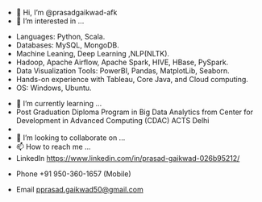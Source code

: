 - 👋 Hi, I’m @prasadgaikwad-afk
- 👀 I’m interested in ...
* Languages: Python, Scala.
* Databases: MySQL, MongoDB.
* Machine Leaning, Deep Learning ,NLP(NLTK).
* Hadoop, Apache Airflow, Apache Spark, HIVE, HBase, PySpark.
* Data Visualization Tools: PowerBI, Pandas, MatplotLib, Seaborn.
* Hands-on experience with Tableau, Core Java, and Cloud computing.
* OS: Windows, Ubuntu.

- 🌱 I’m currently learning ...
- Post Graduation Diploma Program in Big Data Analytics from Center for Development in Advanced Computing (CDAC) ACTS Delhi
- 
- 💞️ I’m looking to collaborate on ...
- 📫 How to reach me ...
- LinkedIn
 https://www.linkedin.com/in/prasad-gaikwad-026b95212/

* Phone
 +91 950-360-1657 (Mobile)

* Email
 pprasad.gaikwad50@gmail.com

<!---
prasadgaikwad-afk/prasadgaikwad-afk is a ✨ special ✨ repository because its `README.md` (this file) appears on your GitHub profile.
You can click the Preview link to take a look at your changes.
--->
